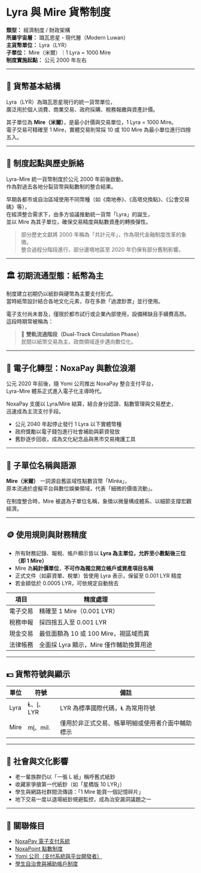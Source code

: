 # Lyra 與 Mire 貨幣制度

**類型：** 經濟制度 / 財政架構  
**所屬宇宙層：** 璐瓦恩星・現代層（Modern Luwan）  
**主貨幣單位：** Lyra（LYR）  
**子單位：** Mire（米爾）｜1 Lyra = 1000 Mire  
**制度實施起點：** 公元 2000 年左右  

---

## 💱 貨幣基本結構

Lyra（LYR）為璐瓦恩星現行的統一貨幣單位，  
廣泛用於個人消費、商業交易、政府採購、稅務報繳與資產計價。

其子單位為 **Mire（米爾）**，是最小計價與交易單位，1 Lyra = 1000 Mire。  
電子交易可精確至 1 Mire，實體交易則常採 10 或 100 Mire 為最小單位進行四捨五入。

---

## 📅 制度起點與歷史脈絡

Lyra-Mire 統一貨幣制度於公元 2000 年前後啟動，  
作為對過去各地分裂貨幣與點數制的整合結果。

早期各都市或自治區域使用不同幣種（如《南地券》、《高塔兌換點》、《公會交易碼》等），  
在經濟整合需求下，由多方協議推動統一貨幣「Lyra」的誕生，  
並以 Mire 為其子單位，確保交易精度與點數資產的轉換彈性。

> 部分歷史文獻將 2000 年稱為「共計元年」，作為現代金融制度改革的象徵。  
> 整合過程分階段進行，部分邊境地區至 2020 年仍保有部分舊制影響。

---

## 🏛️ 初期流通型態：紙幣為主

制度建立初期仍以紙鈔與硬幣為主要支付形式。  
當時紙幣設計結合各地文化元素，存在多款「過渡鈔票」並行使用。

電子支付尚未普及，僅限於都市試行或企業內部使用，設備稀缺且手續費高昂。  
這段時期常被稱為：

> 🔁 **雙軌流通階段（Dual-Track Circulation Phase）**  
> 民間以紙幣交易為主，政商領域逐步邁向數位化。

---

## 📲 電子化轉型：NoxaPay 與數位浪潮

公元 2020 年前後，隨 Yomi 公司推出 NoxaPay 整合支付平台，  
Lyra-Mire 體系正式進入電子化主導時代。

NoxaPay 支援以 Lyra/Mire 結算，結合身分認證、點數管理與交易歷史，  
迅速成為主流支付手段。

- 公元 2040 年起停止發行 1 Lyra 以下實體幣種  
- 政府獎勵以電子錢包進行社會補助與薪資發放  
- 舊鈔逐步回收，成為文化紀念品與黑市交易掩護工具

---

## 💬 子單位名稱與語源

**Mire（米爾）** 一詞源自舊區域性點數貨幣「Miréa」，  
原本流通於虛擬平台與數位娛樂領域，代表「細微的價值流動」。

在制度整合時，Mire 被選為子單位名稱，象徵以微量構成體系、以細節支撐宏觀經濟。

---

## 🪙 使用規則與財務精度

- 所有財務記錄、報稅、帳戶顯示皆以 **Lyra 為主單位，允許至小數點後三位（即 1 Mire）**
- Mire 為**純計價單位**，**不可作為獨立開立帳戶或資產項目名稱**
- 正式文件（如薪資單、稅單）皆使用 Lyra 表示，保留至 0.001 LYR 精度
- 若金額低於 0.0005 LYR，可依規定自動捨去

| 項目 | 精度處理 |
|------|----------|
| 電子交易 | 精確至 1 Mire（0.001 LYR） |
| 稅務申報 | 採四捨五入至 0.001 LYR |
| 現金交易 | 最低面額為 10 或 100 Mire，視區域而異 |
| 法律帳務 | 全面採 Lyra 顯示，Mire 僅作輔助換算用途 |

---

## 💵 貨幣符號與顯示

| 單位 | 符號 | 備註 |
|------|------|------|
| Lyra | Ⱡ、ɭ、LYR | LYR 為標準國際代碼，Ⱡ 為常用符號 |
| Mire | mɭ、mil. | 僅用於非正式交易、帳單明細或使用者介面中輔助標示 |

---

## 🧬 社會與文化影響

- 老一輩族群仍以「一張 L 紙」稱呼舊式紙鈔  
- 收藏家爭搶第一代紙鈔（如「星橋版 10 LYR」）  
- 學生與網路社群間流傳語：「1 Mire 能買一個記憶碎片」  
- 地下交易一度以退場紙鈔規避監控，成為治安漏洞議題之一

---

## 🔗 關聯條目

- [NoxaPay 電子支付系統](./noxapay.md)
- [NoxaPoint 點數制度](./noxa_point.md)
- [Yomi 公司（支付系統與平台開發者）](../organizations/yomi.md)
- [學生自治會與補助帳戶制度](../systems/student_government.md)
